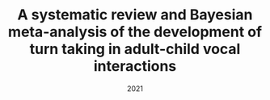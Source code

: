 ---
title: "A systematic review and Bayesian meta-analysis of the development of turn taking in adult-child vocal interactions"
authors: 
- Nguyen, Vivian and Versyp, Otto and Cox, Christopher Martin Mikkelsen and Fusaroli, Riccardo"
date: "2021"
doi: "https://psyarxiv.com/3bak6"

# Publication type.
# Legend: 0 = Uncategorized; 1 = Conference paper; 2 = Journal article;
# 3 = Preprint / Working Paper; 4 = Report; 5 = Book; 6 = Book section;
# 7 = Thesis; 8 = Patent
publication_types: ["3"]

# Publication name and optional abbreviated publication name.
publication: "PsyArXiv"
publication_short: ""
---